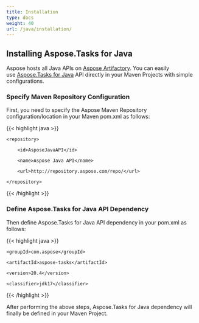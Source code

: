 ```yaml
---
title: Installation
type: docs
weight: 40
url: /java/installation/
---
```


## **Installing Aspose.Tasks for Java**
Aspose hosts all Java APIs on [Aspose Artifactory](https://repository.aspose.com/webapp/#/home). You can easily use [Aspose.Tasks for Java](https://repository.aspose.com/webapp/#/artifacts/browse/tree/General/repo/com/aspose/aspose-tasks) API directly in your Maven Projects with simple configurations.
### **Specify Maven Repository Configuration**
First, you need to specify the Aspose Maven Repository configuration/location in your Maven pom.xml as follows:

{{< highlight java >}}

 <repositories>

    <repository>

        <id>AsposeJavaAPI</id>

        <name>Aspose Java API</name>

        <url>http://repository.aspose.com/repo/</url>

    </repository>

</repositories>

{{< /highlight >}}
### **Define Aspose.Tasks for Java API Dependency**
Then define Aspose.Tasks for Java API dependency in your pom.xml as follows:

{{< highlight java >}}

 <dependency>

    <groupId>com.aspose</groupId>

    <artifactId>aspose-tasks</artifactId>

    <version>20.4</version>

    <classifier>jdk17</classifier>

</dependency>

{{< /highlight >}}

After performing the above steps, Aspose.Tasks for Java dependency will finally be defined in your Maven Project.
